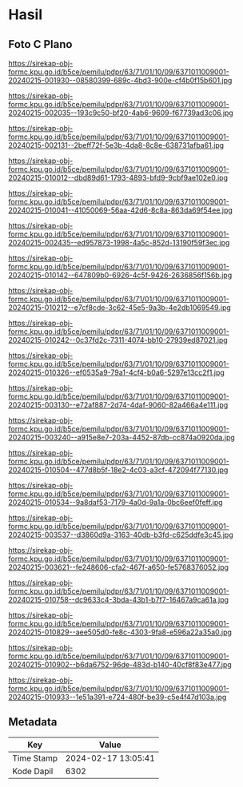 # Hasil

## Foto C Plano

https://sirekap-obj-formc.kpu.go.id/b5ce/pemilu/pdpr/63/71/01/10/09/6371011009001-20240215-001930--08580399-689c-4bd3-900e-cf4b0f15b601.jpg

https://sirekap-obj-formc.kpu.go.id/b5ce/pemilu/pdpr/63/71/01/10/09/6371011009001-20240215-002035--193c9c50-bf20-4ab6-9609-f67739ad3c06.jpg

https://sirekap-obj-formc.kpu.go.id/b5ce/pemilu/pdpr/63/71/01/10/09/6371011009001-20240215-002131--2beff72f-5e3b-4da8-8c8e-638731afba61.jpg

https://sirekap-obj-formc.kpu.go.id/b5ce/pemilu/pdpr/63/71/01/10/09/6371011009001-20240215-010012--dbd89d61-1793-4893-bfd9-9cbf9ae102e0.jpg

https://sirekap-obj-formc.kpu.go.id/b5ce/pemilu/pdpr/63/71/01/10/09/6371011009001-20240215-010041--41050069-56aa-42d6-8c8a-863da69f54ee.jpg

https://sirekap-obj-formc.kpu.go.id/b5ce/pemilu/pdpr/63/71/01/10/09/6371011009001-20240215-002435--ed957873-1998-4a5c-852d-13190f59f3ec.jpg

https://sirekap-obj-formc.kpu.go.id/b5ce/pemilu/pdpr/63/71/01/10/09/6371011009001-20240215-010142--647809b0-6926-4c5f-9426-2636856f156b.jpg

https://sirekap-obj-formc.kpu.go.id/b5ce/pemilu/pdpr/63/71/01/10/09/6371011009001-20240215-010212--e7cf8cde-3c62-45e5-9a3b-4e2db1069549.jpg

https://sirekap-obj-formc.kpu.go.id/b5ce/pemilu/pdpr/63/71/01/10/09/6371011009001-20240215-010242--0c37fd2c-7311-4074-bb10-27939ed87021.jpg

https://sirekap-obj-formc.kpu.go.id/b5ce/pemilu/pdpr/63/71/01/10/09/6371011009001-20240215-010326--ef0535a9-79a1-4cf4-b0a6-5297e13cc2f1.jpg

https://sirekap-obj-formc.kpu.go.id/b5ce/pemilu/pdpr/63/71/01/10/09/6371011009001-20240215-003130--e72af887-2d74-4daf-9060-82a466a4e111.jpg

https://sirekap-obj-formc.kpu.go.id/b5ce/pemilu/pdpr/63/71/01/10/09/6371011009001-20240215-003240--a915e8e7-203a-4452-87db-cc874a0920da.jpg

https://sirekap-obj-formc.kpu.go.id/b5ce/pemilu/pdpr/63/71/01/10/09/6371011009001-20240215-010504--477d8b5f-18e2-4c03-a3cf-472094f77130.jpg

https://sirekap-obj-formc.kpu.go.id/b5ce/pemilu/pdpr/63/71/01/10/09/6371011009001-20240215-010534--9a8daf53-7179-4a0d-9a1a-0bc6eef0feff.jpg

https://sirekap-obj-formc.kpu.go.id/b5ce/pemilu/pdpr/63/71/01/10/09/6371011009001-20240215-003537--d3860d9a-3163-40db-b3fd-c625ddfe3c45.jpg

https://sirekap-obj-formc.kpu.go.id/b5ce/pemilu/pdpr/63/71/01/10/09/6371011009001-20240215-003621--fe248606-cfa2-467f-a650-fe5768376052.jpg

https://sirekap-obj-formc.kpu.go.id/b5ce/pemilu/pdpr/63/71/01/10/09/6371011009001-20240215-010758--dc9633c4-3bda-43b1-b7f7-16467a9ca61a.jpg

https://sirekap-obj-formc.kpu.go.id/b5ce/pemilu/pdpr/63/71/01/10/09/6371011009001-20240215-010829--aee505d0-fe8c-4303-9fa8-e596a22a35a0.jpg

https://sirekap-obj-formc.kpu.go.id/b5ce/pemilu/pdpr/63/71/01/10/09/6371011009001-20240215-010902--b6da6752-96de-483d-b140-40cf8f83e477.jpg

https://sirekap-obj-formc.kpu.go.id/b5ce/pemilu/pdpr/63/71/01/10/09/6371011009001-20240215-010933--1e51a391-e724-480f-be39-c5e4f47d103a.jpg


## Metadata

| Key        | Value               |
| ---------- | ------------------- |
| Time Stamp | 2024-02-17 13:05:41 |
| Kode Dapil | 6302                |



